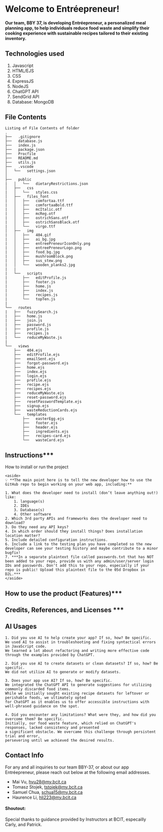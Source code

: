 # Welcome to Entréepreneur!
#### Our team, BBY 37, is developing Entréepreneur, a personalized meal planning app, to help individuals reduce food waste and simplify their cooking experience with sustainable recipes tailored to their existing inventory.
## Technologies used
1. Javascript
2. HTML/EJS
3. CSS
4. ExpressJS
5. NodeJS
6. ChatGPT API
7. SendGrid API
8. Database: MongoDB

## File Contents
    Listing of File Contents of folder
    .
    ├──   .gitignore
    ├──   database.js
    ├──   index.js
    ├──   package.json
    ├──   Procfile
    ├──   README.md
    ├──   utils.js
    ├──   .vscode
    │   └──   settings.json 
    │
    ├──   public
    |   │   └──   dietaryRestrictions.json
    │   ├──   css
    |   │   └──   styles.css
    │   ├──   files_font
    |   │   ├──   comfortaa.ttf
    |   │   ├──   comfortaaBold.ttf
    |   │   ├──   mcItalic.otf
    |   │   ├──   mcReg.otf
    |   │   ├──   ostrichSans.otf
    |   │   ├──   ostrichSansBlack.otf
    |   │   └──   virgo.ttf
    │   ├──   img
    |   │   ├──   404.gif
    |   │   ├──   ai_bg.jpg
    |   │   ├──   entreePreneurIconOnly.png
    |   │   ├──   entreePreneurLogo.png
    |   │   ├──   food_bg.jpg
    |   │   ├──   mushroomBlock.png
    |   │   ├──   sus_stew.png
    |   │   └──   wooden_planks2.jpg
    |   |       
    |   └──   scripts
    |       ├──   editProfile.js
    |       ├──   footer.js
    |       ├──   home.js
    |       ├──   index.js
    |       ├──   recipes.js
    |       └──   topTen.js
    |           
    └──   routes
    |   ├──   fuzzySearch.js
    |   ├──   home.js
    |   ├──   join.js
    |   ├──   password.js
    |   ├──   profile.js
    |   ├──   recipes.js
    |   └──   reduceMyWaste.js
    |           
    └──   views
        ├──   404.ejs
        ├──   editProfile.ejs
        ├──   emailSent.ejs
        ├──   forgot-password.ejs
        ├──   home.ejs
        ├──   index.ejs
        ├──   login.ejs
        ├──   profile.ejs
        ├──   recipe.ejs
        ├──   recipes.ejs
        ├──   reduceMyWaste.ejs
        ├──   reset-password.ejs
        ├──   resetPasswordTemplate.ejs
        ├──   signup.ejs
        ├──   wasteReductionCards.ejs
        └──   templates
            ├──   easterEgg.ejs
            ├──   footer.ejs
            ├──   header.ejs
            ├──   ingredients.ejs
            ├──   recipes-card.ejs
            └──   wasteCard.ejs
 
 ## Instructions***
 How to install or run the project
    
    <aside>
    💡 **The main point here is to tell the new developer how to use the GitHub repo to begin working on your web app, including:**
    
    1. What does the developer need to install (don’t leave anything out!) like:
        1. language(s)
        2. IDEs
        3. Database(s)
        4. Other software
    2. Which 3rd party APIs and frameworks does the developer need to download?
    3. Do they need any API keys?
    4. In which order should they install things? Does installation location matter?
    5. Include detailed configuration instructions.
    6. Include a link to the testing plan you have completed so the new developer can see your testing history and maybe contribute to a minor bugfix!
    7. ***In a separate plaintext file called passwords.txt that has NOT been added to your repo, provide us with any admin/user/server login IDs and passwords. Don’t add this to your repo, especially if your repo is public! Upload this plaintext file to the 05d Dropbox in D2L.***
    </aside>
    
## How to use the product (Features)***

## Credits, References, and Licenses ***

## AI Usages
    1. Did you use AI to help create your app? If so, how? Be specific.
    We used AI to assist in troubleshooting and fixing syntactical errors in JavaScript code. 
    We learned a lot about refactoring and writing more effective code through the examples provided by ChatGPT.

    2. Did you use AI to create datasets or clean datasets? If so, how? Be specific.
    We did not utilize AI to generate or modify datasets.

    3. Does your app use AI? If so, how? Be specific.
    We integrated the ChatGPT API to generate suggestions for utilizing commonly discarded food items. 
    While we initially sought existing recipe datasets for leftover or perishable foods, we ultimately opted 
    for ChatGPT as it enables us to offer accessible instructions with well-phrased guidance on the spot.

    4. Did you encounter any limitations? What were they, and how did you overcome them? Be specific.
    Initially, our food waste feature, which relied on ChatGPT's responses, lacked consistency and presented 
    a significant obstacle. We overcame this challenge through persistent trial and error, 
    persevering until we achieved the desired results.

## Contact Info
For any and all inquiries to our team BBY-37, or about our app Entréepreneur, please reach out below at the following email addresses.
- Mai Vu,  hvu28@my.bcit.ca
- Tomasz Stojek, tstojek@my.bcit.ca
- Samuel Chua, schua15@my.bcit.ca
- Haurence Li, hli223@my.bcit.ca

#### Shoutout: 
Special thanks to guidance provided by Instructors at BCIT, especailly Carly, and Patrick.
